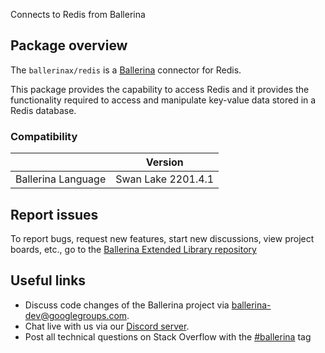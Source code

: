 Connects to Redis from Ballerina

## Package overview

The `ballerinax/redis` is a [Ballerina](https://ballerina.io/) connector for Redis.

This package provides the capability to access Redis and it provides the functionality required to access and manipulate key-value data stored in a Redis database.

### Compatibility
|                     | Version            |
|---------------------|--------------------|
| Ballerina Language  | Swan Lake 2201.4.1 |

## Report issues
To report bugs, request new features, start new discussions, view project boards, etc., go to the [Ballerina Extended Library repository](https://github.com/ballerina-platform/ballerina-extended-library)

## Useful links
- Discuss code changes of the Ballerina project via [ballerina-dev@googlegroups.com](mailto:ballerina-dev@googlegroups.com).
- Chat live with us via our [Discord server](https://discord.gg/ballerinalang).
- Post all technical questions on Stack Overflow with the [#ballerina](https://stackoverflow.com/questions/tagged/ballerina) tag
